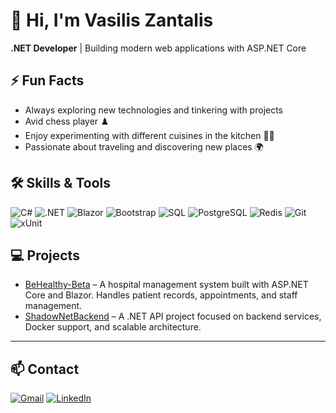 # 👋 Hi, I'm Vasilis Zantalis

**.NET Developer** | Building modern web applications with ASP.NET Core

## ⚡ Fun Facts

- Always exploring new technologies and tinkering with projects  
- Avid chess player ♟️  
- Enjoy experimenting with different cuisines in the kitchen 👨‍🍳  
- Passionate about traveling and discovering new places 🌍

## 🛠️ Skills & Tools

![C#](https://img.shields.io/badge/-C%23-239120?logo=c-sharp&logoColor=white&style=for-the-badge)
![.NET](https://img.shields.io/badge/-.NET-512BD4?logo=dotnet&logoColor=white&style=for-the-badge)
![Blazor](https://img.shields.io/badge/-Blazor-512BD4?logo=blazor&logoColor=white&style=for-the-badge)
![Bootstrap](https://img.shields.io/badge/-Bootstrap-7952B3?logo=bootstrap&logoColor=white&style=for-the-badge)
![SQL](https://img.shields.io/badge/-SQL-CC2927?logo=microsoftsqlserver&logoColor=white&style=for-the-badge)
![PostgreSQL](https://img.shields.io/badge/-PostgreSQL-316192?logo=postgresql&logoColor=white&style=for-the-badge)
![Redis](https://img.shields.io/badge/-Redis-DC382D?logo=redis&logoColor=white&style=for-the-badge)
![Git](https://img.shields.io/badge/-Git-F05032?logo=git&logoColor=white&style=for-the-badge)
![xUnit](https://img.shields.io/badge/-xUnit-02569B?logo=xunit&logoColor=white&style=for-the-badge)

## 💻 Projects

- [BeHealthy-Beta](https://github.com/VasillisZantalis/BeHealthy-Beta) – A hospital management system built with ASP.NET Core and Blazor. Handles patient records, appointments, and staff management.
- [ShadowNetBackend](https://github.com/VasillisZantalis/ShadowNetBackend) – A .NET API project focused on backend services, Docker support, and scalable architecture.


---

## 📫 Contact

[![Gmail](https://img.shields.io/badge/-Gmail-c14438?logo=gmail&logoColor=white&style=for-the-badge)](mailto:vzantalis@gmail.com)
[![LinkedIn](https://img.shields.io/badge/-LinkedIn-0A66C2?logo=linkedin&logoColor=white&style=for-the-badge)](https://linkedin.com/in/vasiliszantalis)
